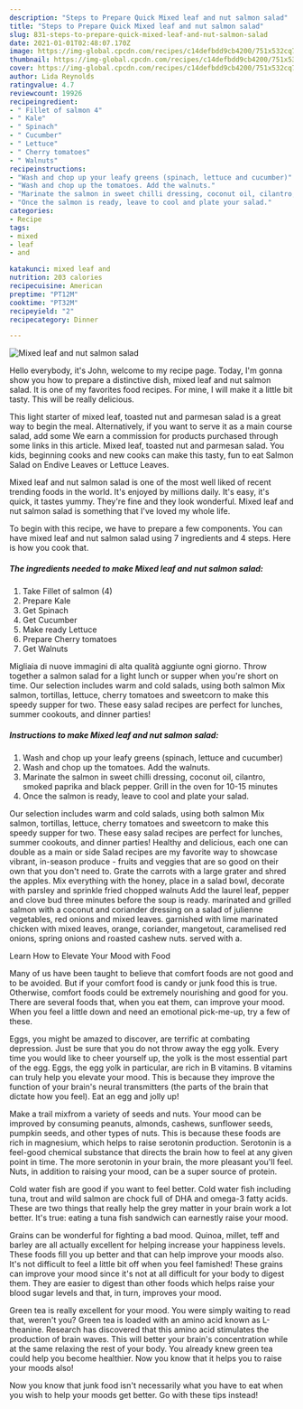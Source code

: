 ```yaml
---
description: "Steps to Prepare Quick Mixed leaf and nut salmon salad"
title: "Steps to Prepare Quick Mixed leaf and nut salmon salad"
slug: 831-steps-to-prepare-quick-mixed-leaf-and-nut-salmon-salad
date: 2021-01-01T02:48:07.170Z
image: https://img-global.cpcdn.com/recipes/c14defbdd9cb4200/751x532cq70/mixed-leaf-and-nut-salmon-salad-recipe-main-photo.jpg
thumbnail: https://img-global.cpcdn.com/recipes/c14defbdd9cb4200/751x532cq70/mixed-leaf-and-nut-salmon-salad-recipe-main-photo.jpg
cover: https://img-global.cpcdn.com/recipes/c14defbdd9cb4200/751x532cq70/mixed-leaf-and-nut-salmon-salad-recipe-main-photo.jpg
author: Lida Reynolds
ratingvalue: 4.7
reviewcount: 19926
recipeingredient:
- " Fillet of salmon 4"
- " Kale"
- " Spinach"
- " Cucumber"
- " Lettuce"
- " Cherry tomatoes"
- " Walnuts"
recipeinstructions:
- "Wash and chop up your leafy greens (spinach, lettuce and cucumber)"
- "Wash and chop up the tomatoes. Add the walnuts."
- "Marinate the salmon in sweet chilli dressing, coconut oil, cilantro, smoked paprika and black pepper. Grill in the oven for 10-15 minutes"
- "Once the salmon is ready, leave to cool and plate your salad."
categories:
- Recipe
tags:
- mixed
- leaf
- and

katakunci: mixed leaf and 
nutrition: 203 calories
recipecuisine: American
preptime: "PT12M"
cooktime: "PT32M"
recipeyield: "2"
recipecategory: Dinner

---
```



![Mixed leaf and nut salmon salad](https://img-global.cpcdn.com/recipes/c14defbdd9cb4200/751x532cq70/mixed-leaf-and-nut-salmon-salad-recipe-main-photo.jpg)

Hello everybody, it's John, welcome to my recipe page. Today, I'm gonna show you how to prepare a distinctive dish, mixed leaf and nut salmon salad. It is one of my favorites food recipes. For mine, I will make it a little bit tasty. This will be really delicious.

This light starter of mixed leaf, toasted nut and parmesan salad is a great way to begin the meal. Alternatively, if you want to serve it as a main course salad, add some We earn a commission for products purchased through some links in this article. Mixed leaf, toasted nut and parmesan salad. You kids, beginning cooks and new cooks can make this tasty, fun to eat Salmon Salad on Endive Leaves or Lettuce Leaves.

Mixed leaf and nut salmon salad is one of the most well liked of recent trending foods in the world. It's enjoyed by millions daily. It's easy, it's quick, it tastes yummy. They're fine and they look wonderful. Mixed leaf and nut salmon salad is something that I've loved my whole life.


To begin with this recipe, we have to prepare a few components. You can have mixed leaf and nut salmon salad using 7 ingredients and 4 steps. Here is how you cook that.

<!--inarticleads1-->

##### The ingredients needed to make Mixed leaf and nut salmon salad:

1. Take  Fillet of salmon (4)
1. Prepare  Kale
1. Get  Spinach
1. Get  Cucumber
1. Make ready  Lettuce
1. Prepare  Cherry tomatoes
1. Get  Walnuts


Migliaia di nuove immagini di alta qualità aggiunte ogni giorno. Throw together a salmon salad for a light lunch or supper when you&#39;re short on time. Our selection includes warm and cold salads, using both salmon Mix salmon, tortillas, lettuce, cherry tomatoes and sweetcorn to make this speedy supper for two. These easy salad recipes are perfect for lunches, summer cookouts, and dinner parties! 

<!--inarticleads2-->

##### Instructions to make Mixed leaf and nut salmon salad:

1. Wash and chop up your leafy greens (spinach, lettuce and cucumber)
1. Wash and chop up the tomatoes. Add the walnuts.
1. Marinate the salmon in sweet chilli dressing, coconut oil, cilantro, smoked paprika and black pepper. Grill in the oven for 10-15 minutes
1. Once the salmon is ready, leave to cool and plate your salad.


Our selection includes warm and cold salads, using both salmon Mix salmon, tortillas, lettuce, cherry tomatoes and sweetcorn to make this speedy supper for two. These easy salad recipes are perfect for lunches, summer cookouts, and dinner parties! Healthy and delicious, each one can double as a main or side Salad recipes are my favorite way to showcase vibrant, in-season produce - fruits and veggies that are so good on their own that you don&#39;t need to. Grate the carrots with a large grater and shred the apples. Mix everything with the honey, place in a salad bowl, decorate with parsley and sprinkle fried chopped walnuts Add the laurel leaf, pepper and clove bud three minutes before the soup is ready. marinated and grilled salmon with a coconut and coriander dressing on a salad of julienne vegetables, red onions and mixed leaves. garnished with lime marinated chicken with mixed leaves, orange, coriander, mangetout, caramelised red onions, spring onions and roasted cashew nuts. served with a. 

Learn How to Elevate Your Mood with Food


Many of us have been taught to believe that comfort foods are not good and to be avoided. But if your comfort food is candy or junk food this is true. Otherwise, comfort foods could be extremely nourishing and good for you. There are several foods that, when you eat them, can improve your mood. When you feel a little down and need an emotional pick-me-up, try a few of these.

Eggs, you might be amazed to discover, are terrific at combating depression. Just be sure that you do not throw away the egg yolk. Every time you would like to cheer yourself up, the yolk is the most essential part of the egg. Eggs, the egg yolk in particular, are rich in B vitamins. B vitamins can truly help you elevate your mood. This is because they improve the function of your brain's neural transmitters (the parts of the brain that dictate how you feel). Eat an egg and jolly up!

Make a trail mixfrom a variety of seeds and nuts. Your mood can be improved by consuming peanuts, almonds, cashews, sunflower seeds, pumpkin seeds, and other types of nuts. This is because these foods are rich in magnesium, which helps to raise serotonin production. Serotonin is a feel-good chemical substance that directs the brain how to feel at any given point in time. The more serotonin in your brain, the more pleasant you'll feel. Nuts, in addition to raising your mood, can be a super source of protein.

Cold water fish are good if you want to feel better. Cold water fish including tuna, trout and wild salmon are chock full of DHA and omega-3 fatty acids. These are two things that really help the grey matter in your brain work a lot better. It's true: eating a tuna fish sandwich can earnestly raise your mood. 

Grains can be wonderful for fighting a bad mood. Quinoa, millet, teff and barley are all actually excellent for helping increase your happiness levels. These foods fill you up better and that can help improve your moods also. It's not difficult to feel a little bit off when you feel famished! These grains can improve your mood since it's not at all difficult for your body to digest them. They are easier to digest than other foods which helps raise your blood sugar levels and that, in turn, improves your mood.

Green tea is really excellent for your mood. You were simply waiting to read that, weren't you? Green tea is loaded with an amino acid known as L-theanine. Research has discovered that this amino acid stimulates the production of brain waves. This will better your brain's concentration while at the same relaxing the rest of your body. You already knew green tea could help you become healthier. Now you know that it helps you to raise your moods also!

Now you know that junk food isn't necessarily what you have to eat when you wish to help your moods get better. Go  with  these tips  instead!

